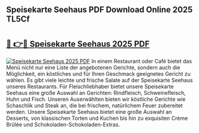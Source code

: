 ## Speisekarte Seehaus PDF Download Online 2025 TL5Cf

# <h2><a href="http://gc844o.nevu.top/?p=Speisekarte+Seehaus">🔗 👉🔴 Speisekarte Seehaus 2025 PDF</a></h2>

[![Speisekarte Seehaus 2025 PDF](https://i.imgur.com/dBaPXMq.png)](http://gc844o.nevu.top/?p=Speisekarte+Seehaus)
In einem Restaurant oder Café bietet das Menü nicht nur eine Liste der angebotenen Gerichte, sondern auch die Möglichkeit, ein köstliches und für Ihren Geschmack geeignetes Gericht zu wählen. Es gibt viele leichte und frische Salate auf der Speisekarte Seehaus unseres Restaurants. Für Fleischliebhaber bietet unsere Speisekarte Seehaus eine große Auswahl an Gerichten: Rindfleisch, Schweinefleisch, Huhn und Fisch. Unseren Auserwählten bieten wir köstliche Gerichte wie Schaschlik und Steak an, die bei frischem, natürlichem Feuer zubereitet werden. Unsere Speisekarte Seehaus bietet eine große Auswahl an Desserts, von klassischen Torten und Kuchen bis hin zu exquisiten Crème Brûlée und Schokoladen-Schokoladen-Extras.
